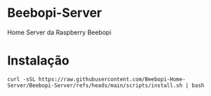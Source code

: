 # Beebopi-Server
Home Server da Raspberry Beebopi

# Instalação

```
curl -sSL https://raw.githubusercontent.com/Beebopi-Home-Server/Beebopi-Server/refs/heads/main/scripts/install.sh | bash
```


